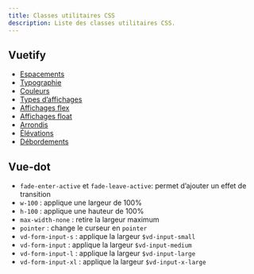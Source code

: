```yaml
---
title: Classes utilitaires CSS
description: Liste des classes utilitaires CSS.
---
```


## Vuetify

-  [Espacements](https://vuetifyjs.com/en/styles/spacing/)
-  [Typographie](https://vuetifyjs.com/en/styles/text-and-typography/)
-  [Couleurs](https://vuetifyjs.com/en/styles/colors/)
-  [Types d’affichages](https://vuetifyjs.com/en/styles/display/)
-  [Affichages flex](https://vuetifyjs.com/en/styles/flex/)
-  [Affichages float](https://vuetifyjs.com/en/styles/float/)
-  [Arrondis](https://vuetifyjs.com/en/styles/border-radius/)
-  [Élévations](https://vuetifyjs.com/en/styles/display/)
-  [Débordements](https://vuetifyjs.com/en/styles/overflow/)

## Vue-dot

- `fade-enter-active` et `fade-leave-active`: permet d’ajouter un effet de transition
- `w-100` : applique une largeur de 100%
- `h-100` : applique une hauteur de 100%
- `max-width-none` : retire la largeur maximum
- `pointer` : change le curseur en `pointer`
- `vd-form-input-s` : applique la largeur `$vd-input-small`
- `vd-form-input` : applique la largeur `$vd-input-medium`
- `vd-form-input-l` : applique la largeur `$vd-input-large`
- `vd-form-input-xl` : applique la largeur `$vd-input-x-large`
